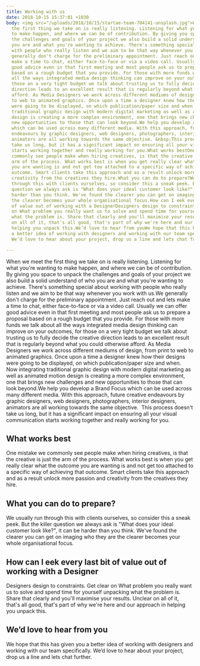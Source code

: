 ```yaml
---
title: Working with us
date: 2018-10-15 15:37:01 +1030
body: <img src="/uploads/2018/10/15/startae-team-704141-unsplash.jpg">When we meet
  the first thing we take on is really listening. Listening for what you're wanting
  to make happen, and where we can be of contribution. By giving you space to unpack
  the challenges and goals of your project we also build a solid understand of who
  you are and what you're wanting to achieve. There's something special about working
  with people who really listen and we aim to be that way whenever you work with us.We
  generally don't charge for the preliminary appointment. Just reach out and lets
  make a time to chat, either face-to-face or via a video call. Usually we can offer
  good advice even in that first meeting and most people ask us to prepare a proposal
  based on a rough budget that you provide. For those with more funds we talk about
  all the ways integrated media design thinking can improve on your outcomes, for
  those on a very tight budget we talk about trusting us to fully decide the creative
  direction leads to an excellent result that is regularly beyond what you could otherwise
  afford. As Media Designers we work across different mediums of design, from print
  to web to animated graphics. Once upon a time a designer knew how their designs
  were going to be displayed, on which publication/paper size and when. Now integrating
  traditional graphic design with modern digital marketing as well as animated motion
  design is creating a more complex environment, one that brings new challenges and
  new opportunities to those that can look beyond.We help you develop a Brand Focus
  which can be used across many different media. With this approach, future creative
  endeavours by graphic designers, web designers, photographers, interior designers,
  animators are all working towards the same objective. &nbsp;This process doesn't
  take us long, but it has a significant impact on ensuring all your visual communication
  starts working together and really working for you.What works bestOne mistake we
  commonly see people make when hiring creatives, is that the creative is just the
  arm of the process. What works best is when you get really clear what the outcome
  you are wanting is and not get too attached to a specific way of achieving that
  outcome. Smart clients take this approach and as a result unlock more passion and
  creativity from the creatives they hire.What you can do to prepare?We usually run
  through this with clients ourselves, so consider this a sneak peek. But the killer
  question we always ask is "What does your ideal customer look like?", it can be
  harder than you think. We've found the clearer you can get on imaging who they are
  the clearer becomes your whole organisational focus.How can I eek every last bit
  of value out of working with a DesignerDesigners design to constraints. Get clear
  on What problem you really want us to solve and spend time for yourself unpacking
  what the problem is. Share that clearly and you'll maximise your results. Unclear
  on all of it, that's all good, that's part of why we're here and our approach in
  helping you unpack this.We’d love to hear from youWe hope that this has given you
  a better idea of working with designers and working with our team specifically.
  We’d love to hear about your project, drop us a line and lets chat further.

---
```



When we meet the first thing we take on is really listening. Listening for what you're wanting to make happen, and where we can be of contribution. By giving you space to unpack the challenges and goals of your project we also build a solid understand of who you are and what you're wanting to achieve. There's something special about working with people who really listen and we aim to be that way whenever you work with us.We generally don't charge for the preliminary appointment. Just reach out and lets make a time to chat, either face-to-face or via a video call. Usually we can offer good advice even in that first meeting and most people ask us to prepare a proposal based on a rough budget that you provide. For those with more funds we talk about all the ways integrated media design thinking can improve on your outcomes, for those on a very tight budget we talk about trusting us to fully decide the creative direction leads to an excellent result that is regularly beyond what you could otherwise afford. As Media Designers we work across different mediums of design, from print to web to animated graphics. Once upon a time a designer knew how their designs were going to be displayed, on which publication/paper size and when. Now integrating traditional graphic design with modern digital marketing as well as animated motion design is creating a more complex environment, one that brings new challenges and new opportunities to those that can look beyond.We help you develop a Brand Focus which can be used across many different media. With this approach, future creative endeavours by graphic designers, web designers, photographers, interior designers, animators are all working towards the same objective.  This process doesn't take us long, but it has a significant impact on ensuring all your visual communication starts working together and really working for you.

What works best
---------------

One mistake we commonly see people make when hiring creatives, is that the creative is just the arm of the process. What works best is when you get really clear what the outcome you are wanting is and not get too attached to a specific way of achieving that outcome. Smart clients take this approach and as a result unlock more passion and creativity from the creatives they hire.

What you can do to prepare?
---------------------------

We usually run through this with clients ourselves, so consider this a sneak peek. But the killer question we always ask is "What does your ideal customer look like?", it can be harder than you think. We've found the clearer you can get on imaging who they are the clearer becomes your whole organisational focus.

How can I eek every last bit of value out of working with a Designer
--------------------------------------------------------------------
Designers design to constraints. Get clear on What problem you really want us to solve and spend time for yourself unpacking what the problem is. Share that clearly and you'll maximise your results. Unclear on all of it, that's all good, that's part of why we're here and our approach in helping you unpack this.

We’d love to hear from you
--------------------------

We hope that this has given you a better idea of working with designers and working with our team specifically. We’d love to hear about your project, drop us a line and lets chat further.